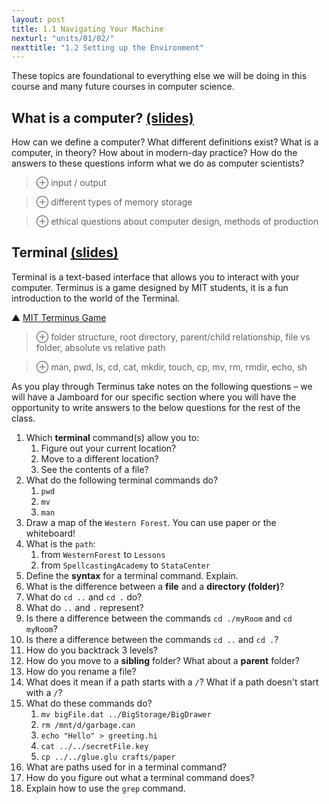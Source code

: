 ```yaml
---
layout: post
title: 1.1 Navigating Your Machine
nexturl: "units/01/02/"
nexttitle: "1.2 Setting up the Environment"
---
```

These topics are foundational to everything else we will be doing in this course and many future courses in computer science.

## What is a computer? [(slides)][c slides]
How can we define a computer? What different definitions exist? What is a computer, in theory? How about in modern-day practice? How do the answers to these questions inform what we do as computer scientists?

> ⊕ input / output

> ⊕ different types of memory storage

> ⊕ ethical questions about computer design, methods of production

## Terminal [(slides)][t slides]
Terminal is a text-based interface that allows you to interact with your computer. Terminus is a game designed by MIT students, it is a fun introduction to the world of the Terminal.

▲ [MIT Terminus Game](https://web.mit.edu/mprat/Public/web/Terminus/Web/main.html)

> ⊕ folder structure, root directory, parent/child relationship, file vs folder, absolute vs relative path

> ⊕ man, pwd, ls, cd, cat, mkdir, touch, cp, mv, rm, rmdir, echo, sh

As you play through Terminus take notes on the following questions – we will have a Jamboard for our specific section where you will have the opportunity to write answers to the below questions for the rest of the class.

1. Which **terminal** command(s) allow you to:
    1. Figure out your current location?
    1. Move to a different location?
    1. See the contents of a file?
1. What do the following terminal commands do?
    1. `pwd`
    1. `mv`
    1. `man`
1. Draw a map of the `Western Forest`. You can use paper or the whiteboard!
1. What is the `path`:
    1. from `WesternForest` to `Lessons`
    1. from `SpellcastingAcademy` to `StataCenter`
1. Define the **syntax** for a terminal command. Explain.
1. What is the difference between a **file** and a **directory (folder)**?
1. What do `cd ..` and `cd .` do?
1. What do `..` and `.` represent?
1. Is there a difference between the commands `cd ./myRoom` and `cd myRoom`?
1. Is there a difference between the commands `cd ..` and `cd .`?
1. How do you backtrack 3 levels?
1. How do you move to a **sibling** folder? What about a **parent** folder?
1. How do you rename a file?
1. What does it mean if a path starts with a `/`? What if a path doesn't start with a `/`?
1. What do these commands do?
    1. `mv bigFile.dat ../BigStorage/BigDrawer`
    1. `rm /mnt/d/garbage.can`
    1. `echo "Hello" > greeting.hi`
    1. `cat ../../secretFile.key`
    1. `cp ../../glue.glu crafts/paper`
1. What are paths used for in a terminal command?
1. How do you figure out what a terminal command does?
1. Explain how to use the `grep` command.

[c slides]: https://docs.google.com/presentation/d/1aiT4vPUjAMF7V4qR0OcOacmCC8aBQhXcNbwQ_ue7vIY/edit?usp=sharing
[t slides]: https://docs.google.com/presentation/d/1BPYoFd7H3KoPspI3g46gtgqptdY8SAHnpiMBcv91Ye4/
